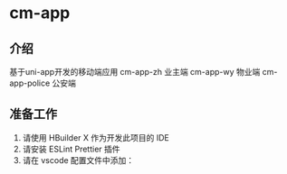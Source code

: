 # cm-app

## 介绍
  基于uni-app开发的移动端应用
  cm-app-zh 业主端
  cm-app-wy 物业端
  cm-app-police 公安端

## 准备工作
1.  请使用 HBuilder X 作为开发此项目的 IDE
2.  请安装 ESLint Prettier 插件
3.  请在 vscode 配置文件中添加：
